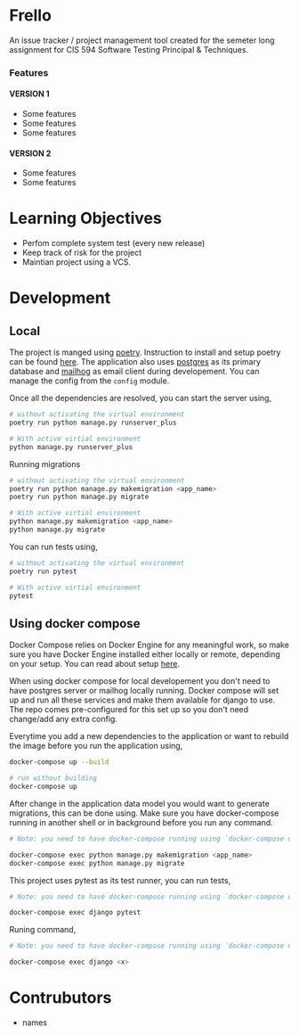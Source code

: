 # Frello

An issue tracker / project management tool created for the semeter long assignment for CIS 594 Software Testing Principal & Techniques.

### Features

#### VERSION 1

* Some features
* Some features
* Some features

#### VERSION 2

* Some features
* Some features


# Learning Objectives

* Perfom complete system test (every new release)
* Keep track of risk for the project
* Maintian project using a VCS.


# Development

## Local

The project is manged using [poetry](https://python-poetry.org/). Instruction to install and setup poetry can be found [here](https://python-poetry.org/docs/master/#installation). The application also uses [postgres](https://www.postgresql.org/) as its primary database and [mailhog](https://github.com/mailhog/MailHog) as email client during developement. You can manage the config from the `config` module.

Once all the dependencies are resolved, you can start the server using,

```bash
# without activating the virtual environment 
poetry run python manage.py runserver_plus

# With active virtial environment
python manage.py runserver_plus
```

Running migrations
```bash
# without activating the virtual environment 
poetry run python manage.py makemigration <app_name>
poetry run python manage.py migrate

# With active virtial environment
python manage.py makemigration <app_name>
python manage.py migrate
```

You can run tests using,

```bash
# without activating the virtual environment 
poetry run pytest

# With active virtial environment
pytest
```

## Using docker compose

Docker Compose relies on Docker Engine for any meaningful work, so make sure you have Docker Engine installed either locally or remote, depending on your setup. You can read about setup [here](https://docs.docker.com/compose/install/).

When using docker compose for local developement you don't need to have postgres server or mailhog locally running. Docker compose will set up and run all these services and make them available for django to use. The repo comes pre-configured for this set up so you don't need change/add any extra config.

Everytime you add a new dependencies to the application or want to rebuild the image before you run the application using,

```bash
docker-compose up --build

# run without building
docker-compose up
```

After change in the application data model you would want to generate migrations, this can be done using. Make sure you have docker-compose running in another shell or in background before you run any command.

```bash
# Note: you need to have docker-compose running using `docker-compose up` before you can run this.

docker-compose exec python manage.py makemigration <app_name>
docker-compose exec python manage.py migrate
```

This project uses pytest as its test runner, you can run tests,

```bash
# Note: you need to have docker-compose running using `docker-compose up` before you can run this.

docker-compose exec django pytest
```
Runing <x> command,

```bash
# Note: you need to have docker-compose running using `docker-compose up` before you can run this.

docker-compose exec django <x>
```

# Contrubutors

- names
